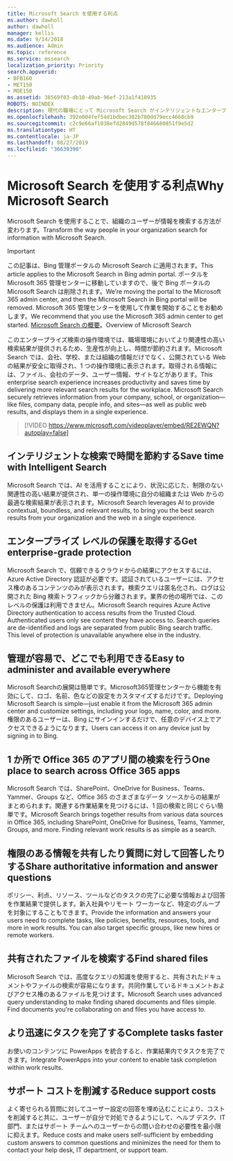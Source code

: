 ```yaml
---
title: Microsoft Search を使用する利点
ms.author: dawholl
author: dawholl
manager: kellis
ms.date: 9/14/2018
ms.audience: Admin
ms.topic: reference
ms.service: mssearch
localization_priority: Priority
search.appverid:
- BFB160
- MET150
- MOE150
ms.assetid: 38569f03-db18-49ab-96ef-213a1f410935
ROBOTS: NOINDEX
description: 現代の職場にとって Microsoft Search がインテリジェントなエンタープライズ検索となる理由について説明します。
ms.openlocfilehash: 392e004fef54d1bdbec302b780dd79ecc4668cb9
ms.sourcegitcommit: c2c9e66af1038efd2849d578f846680851f9e5d2
ms.translationtype: HT
ms.contentlocale: ja-JP
ms.lasthandoff: 08/27/2019
ms.locfileid: "36639390"
---
```

# <a name="why-microsoft-search"></a><span data-ttu-id="0ff30-103">Microsoft Search を使用する利点</span><span class="sxs-lookup"><span data-stu-id="0ff30-103">Why Microsoft Search</span></span>

<span data-ttu-id="0ff30-104">Microsoft Search を使用することで、組織のユーザーが情報を検索する方法が変わります。</span><span class="sxs-lookup"><span data-stu-id="0ff30-104">Transform the way people in your organization search for information with Microsoft Search.</span></span> 

> [!IMPORTANT]
> <span data-ttu-id="0ff30-105">この記事は、Bing 管理ポータルの Microsoft Search に適用されます。</span><span class="sxs-lookup"><span data-stu-id="0ff30-105">This article applies to the Microsoft Search in Bing admin portal.</span></span> <span data-ttu-id="0ff30-106">ポータルを Microsoft 365 管理センターに移動していますので、後で Bing ポータルの Microsoft Search は削除されます。</span><span class="sxs-lookup"><span data-stu-id="0ff30-106">We’re moving the portal to the Microsoft 365 admin center, and then the Microsoft Search in Bing portal will be removed.</span></span> <span data-ttu-id="0ff30-107">Microsoft 365 管理センターを使用して作業を開始することをお勧めします。</span><span class="sxs-lookup"><span data-stu-id="0ff30-107">We recommend that you use the Microsoft 365 admin center to get started.</span></span> <span data-ttu-id="0ff30-108">[Microsoft Search の概要](overview-microsoft-search.md)。</span><span class="sxs-lookup"><span data-stu-id="0ff30-108">Overview of Microsoft Search</span></span>
  
<span data-ttu-id="0ff30-p102">このエンタープライズ検索の操作環境では、職場環境においてより関連性の高い検索結果が提供されるため、生産性が向上し、時間が節約されます。Microsoft Search では、会社、学校、または組織の情報だけでなく、公開されている Web の結果が安全に取得され、1 つの操作環境に表示されます。取得される情報には、ファイル、会社のデータ、ユーザー情報、サイトなどがあります。</span><span class="sxs-lookup"><span data-stu-id="0ff30-p102">This enterprise search experience increases productivity and saves time by delivering more relevant search results for the workplace. Microsoft Search securely retrieves information from your company, school, or organization—like files, company data, people info, and sites—as well as public web results, and displays them in a single experience.</span></span>

> [!VIDEO https://www.microsoft.com/videoplayer/embed/RE2EWQN?autoplay=false]
  
## <a name="save-time-with-intelligent-search"></a><span data-ttu-id="0ff30-111">インテリジェントな検索で時間を節約する</span><span class="sxs-lookup"><span data-stu-id="0ff30-111">Save time with Intelligent Search</span></span>

<span data-ttu-id="0ff30-112">Microsoft Search では、AI を活用することにより、状況に応じた、制限のない関連性の高い結果が提供され、単一の操作環境に自分の組織または Web からの最適な検索結果が表示されます。</span><span class="sxs-lookup"><span data-stu-id="0ff30-112">Microsoft Search leverages AI to provide contextual, boundless, and relevant results, to bring you the best search results from your organization and the web in a single experience.</span></span>
  
## <a name="get-enterprise-grade-protection"></a><span data-ttu-id="0ff30-113">エンタープライズ レベルの保護を取得する</span><span class="sxs-lookup"><span data-stu-id="0ff30-113">Get enterprise-grade protection</span></span>

<span data-ttu-id="0ff30-p103">Microsoft Search で、信頼できるクラウドからの結果にアクセスするには、Azure Active Directory 認証が必要です。認証されているユーザーには、アクセス権のあるコンテンツのみが表示されます。検索クエリは匿名化され、ログは公開された Bing 検索トラフィックから分離されます。業界の他の場所では、このレベルの保護は利用できません。</span><span class="sxs-lookup"><span data-stu-id="0ff30-p103">Microsoft Search requires Azure Active Directory authentication to access results from the Trusted Cloud. Authenticated users only see content they have access to. Search queries are de-identified and logs are separated from public Bing search traffic. This level of protection is unavailable anywhere else in the industry.</span></span>
  
## <a name="easy-to-administer-and-available-everywhere"></a><span data-ttu-id="0ff30-118">管理が容易で、どこでも利用できる</span><span class="sxs-lookup"><span data-stu-id="0ff30-118">Easy to administer and available everywhere</span></span>

<span data-ttu-id="0ff30-119">Microsoft Searchの展開は簡単です。Microsoft365管理センターから機能を有効にして、ロゴ、名前、色などの設定をカスタマイズするだけです。</span><span class="sxs-lookup"><span data-stu-id="0ff30-119">Deploying Microsoft Search is simple—just enable it from the Microsoft 365 admin center and customize settings, including your logo, name, color, and more.</span></span> <span data-ttu-id="0ff30-120">権限のあるユーザーは、Bing にサインインするだけで、任意のデバイス上でアクセスできるようになります。</span><span class="sxs-lookup"><span data-stu-id="0ff30-120">Users can access it on any device just by signing in to Bing.</span></span>
  
## <a name="one-place-to-search-across-office-365-apps"></a><span data-ttu-id="0ff30-121">1 か所で Office 365 のアプリ間の検索を行う</span><span class="sxs-lookup"><span data-stu-id="0ff30-121">One place to search across Office 365 apps</span></span>

<span data-ttu-id="0ff30-p105">Microsoft Search では、SharePoint、OneDrive for Business、Teams、Yammer、Groups など、Office 365 のさまざまなデータ ソースからの結果がまとめられます。関連する作業結果を見つけるには、1 回の検索と同じぐらい簡単です。</span><span class="sxs-lookup"><span data-stu-id="0ff30-p105">Microsoft Search brings together results from various data sources in Office 365, including SharePoint, OneDrive for Business, Teams, Yammer, Groups, and more. Finding relevant work results is as simple as a search.</span></span>
  
## <a name="share-authoritative-information-and-answer-questions"></a><span data-ttu-id="0ff30-124">権限のある情報を共有したり質問に対して回答したりする</span><span class="sxs-lookup"><span data-stu-id="0ff30-124">Share authoritative information and answer questions</span></span>

<span data-ttu-id="0ff30-p106">ポリシー、利点、リソース、ツールなどのタスクの完了に必要な情報および回答を作業結果で提供します。新入社員やリモート ワーカーなど、特定のグループを対象にすることもできます。</span><span class="sxs-lookup"><span data-stu-id="0ff30-p106">Provide the information and answers your users need to complete tasks, like policies, benefits, resources, tools, and more in work results. You can also target specific groups, like new hires or remote workers.</span></span>
  
## <a name="find-shared-files"></a><span data-ttu-id="0ff30-127">共有されたファイルを検索する</span><span class="sxs-lookup"><span data-stu-id="0ff30-127">Find shared files</span></span>

<span data-ttu-id="0ff30-p107">Microsoft Search では、高度なクエリの知識を使用すると、共有されたドキュメントやファイルの検索が容易になります。共同作業しているドキュメントおよびアクセス権のあるファイルを見つけます。</span><span class="sxs-lookup"><span data-stu-id="0ff30-p107">Microsoft Search uses advanced query understanding to make finding shared documents and files simple. Find documents you're collaborating on and files you have access to.</span></span> 
  
## <a name="complete-tasks-faster"></a><span data-ttu-id="0ff30-130">より迅速にタスクを完了する</span><span class="sxs-lookup"><span data-stu-id="0ff30-130">Complete tasks faster</span></span>

<span data-ttu-id="0ff30-131">お使いのコンテンツに PowerApps を統合すると、作業結果内でタスクを完了できます。</span><span class="sxs-lookup"><span data-stu-id="0ff30-131">Integrate PowerApps into your content to enable task completion within work results.</span></span>
  
## <a name="reduce-support-costs"></a><span data-ttu-id="0ff30-132">サポート コストを削減する</span><span class="sxs-lookup"><span data-stu-id="0ff30-132">Reduce support costs</span></span>

<span data-ttu-id="0ff30-133">よく寄せられる質問に対してユーザー設定の回答を埋め込むことにより、コストを削減すると共に、ユーザーが自分で対処できるようにして、ヘルプ デスク、IT 部門、またはサポート チームへのユーザーからの問い合わせの必要性を最小限に抑えます。</span><span class="sxs-lookup"><span data-stu-id="0ff30-133">Reduce costs and make users self-sufficient by embedding custom answers to common questions and minimizes the need for them to contact your help desk, IT department, or support team.</span></span>
  

